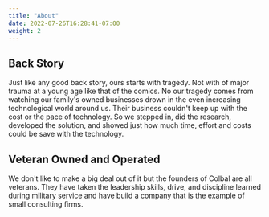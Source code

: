 ```yaml
---
title: "About"
date: 2022-07-26T16:28:41-07:00
weight: 2
---
```

[This is the main page of about us. The weight on line 4 above is order on the menu]: # 

## Back Story
Just like any good back story, ours starts with tragedy. Not with of major trauma at a young age like that of the comics. No our tragedy comes from watching our family's owned businesses drown in the even increasing technological world around us. Their business couldn't keep up with the cost or the pace of technology. So we stepped in, did the research, developed the solution, and showed just how much time, effort and costs could be save with the technology.

## Veteran Owned and Operated
We don't like to make a big deal out of it but the founders of Colbal are all veterans. They have taken the leadership skills, drive, and discipline learned during military service and have build a company that is the example of small consulting firms. 
